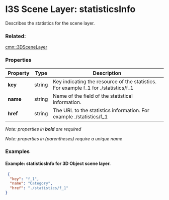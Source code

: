 # I3S Scene Layer: statisticsInfo

Describes the statistics for the scene layer.

### Related:

[cmn::3DSceneLayer](3DSceneLayer.cmn.md)
### Properties

| Property | Type | Description |
| --- | --- | --- |
| **key** | string | Key indicating the resource of the statistics. For example f_1 for  ./statistics/f_1 |
| **name** | string | Name of the field of the statistical information. |
| **href** | string | The URL to the statistics information. For example ./statistics/f_1 |

*Note: properties in **bold** are required*

*Note: properties in (parentheses) require a unique name*

### Examples 

#### Example: statisticsInfo for 3D Object scene layer. 

```json
 {
  "key": "f_1",
  "name": "Category",
  "href": "./statistics/f_1"
} 
```

